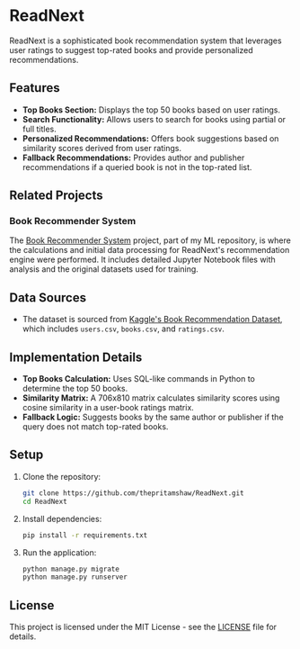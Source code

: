 # ReadNext

ReadNext is a sophisticated book recommendation system that leverages user ratings to suggest top-rated books and provide personalized recommendations.

## Features

- **Top Books Section:** Displays the top 50 books based on user ratings.
- **Search Functionality:** Allows users to search for books using partial or full titles.
- **Personalized Recommendations:** Offers book suggestions based on similarity scores derived from user ratings.
- **Fallback Recommendations:** Provides author and publisher recommendations if a queried book is not in the top-rated list.

## Related Projects

### Book Recommender System

The [Book Recommender System](https://github.com/thepritamshaw/ML/tree/master/Book_Recommender_System) project, part of my ML repository, is where the calculations and initial data processing for ReadNext's recommendation engine were performed. It includes detailed Jupyter Notebook files with analysis and the original datasets used for training.

## Data Sources

- The dataset is sourced from [Kaggle's Book Recommendation Dataset](https://www.kaggle.com/datasets/arashnic/book-recommendation-dataset), which includes `users.csv`, `books.csv`, and `ratings.csv`.

## Implementation Details

- **Top Books Calculation:** Uses SQL-like commands in Python to determine the top 50 books.
- **Similarity Matrix:** A 706x810 matrix calculates similarity scores using cosine similarity in a user-book ratings matrix.
- **Fallback Logic:** Suggests books by the same author or publisher if the query does not match top-rated books.

## Setup

1. Clone the repository:
    ```bash
    git clone https://github.com/thepritamshaw/ReadNext.git
    cd ReadNext
    ```

2. Install dependencies:
    ```bash
    pip install -r requirements.txt
    ```

3. Run the application:
    ```bash
    python manage.py migrate
    python manage.py runserver
    ```

## License

This project is licensed under the MIT License - see the [LICENSE](LICENSE) file for details.
